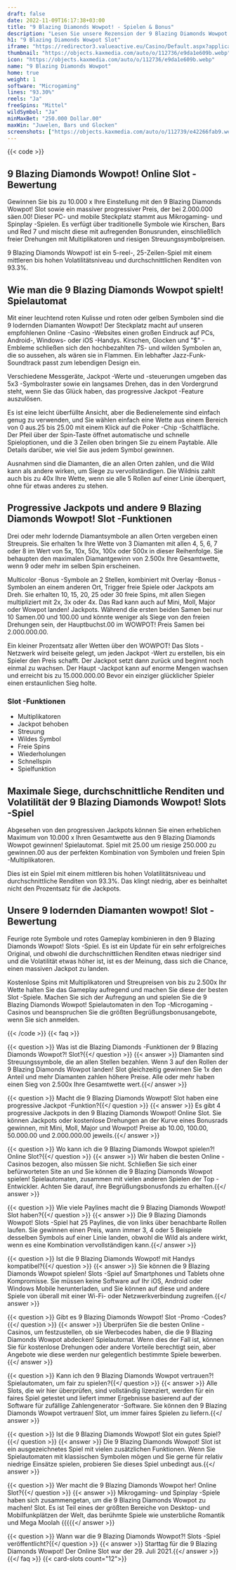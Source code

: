 ```yaml
---
draft: false
date: 2022-11-09T16:17:38+03:00
title: "9 Blazing Diamonds Wowpot! - Spielen & Bonus"
description: "Lesen Sie unsere Rezension der 9 Blazing Diamonds Wowpot! Spielautomaten, um das Gameplay, die Funktionen und das Spielen mit dem besten Casino -Bonus zu entdecken."
h1: "9 Blazing Diamonds Wowpot Slot"
iframe: "https://redirector3.valueactive.eu/Casino/Default.aspx?applicationid=1023&theme=quickfiressl&usertype=5&sext1=demo&sext2=demo&csid=1867&serverid=1867&variant=MAL-Demo&gameid=9BlazingDiamondsWowPotDesktop&ul=en&allowmixedMode=1&bypassFlashPrompt=1&preferexternal=1&callback=cms.widget.Game.externalEventHandler"
thumbnail: "https://objects.kaxmedia.com/auto/o/112736/e9da1e609b.webp"
icon: "https://objects.kaxmedia.com/auto/o/112736/e9da1e609b.webp"
name: "9 Blazing Diamonds Wowpot"
home: true
weight: 1
software: "Microgaming"
lines: "93.30%"
reels: "Ja"
freeSpins: "Mittel"
wildSymbol: "Ja"
minMaxBet: "250.000 Dollar.00"
maxWin: "Juwelen, Bars und Glocken"
screenshots: ["https://objects.kaxmedia.com/auto/o/112739/e42266fab9.webp"]
---
```


{{< code >}}<h2>9 Blazing Diamonds Wowpot! Online Slot -Bewertung</h2><p>Gewinnen Sie bis zu 10.000 x Ihre Einstellung mit den 9 Blazing Diamonds Wowpot! Slot sowie ein massiver progressiver Preis, der bei 2.000.000 säen.00! Dieser PC- und mobile Steckplatz stammt aus Mikrogaming- und Spinplay -Spielen. Es verfügt über traditionelle Symbole wie Kirschen, Bars und Red 7 und mischt diese mit aufregenden Bonusrunden, einschließlich freier Drehungen mit Multiplikatoren und riesigen Streuungssymbolpreisen.</p><p>9 Blazing Diamonds Wowpot! ist ein 5-reel-, 25-Zeilen-Spiel mit einem mittleren bis hohen Volatilitätsniveau und durchschnittlichen Renditen von 93.3%.</p><h2>Wie man die 9 Blazing Diamonds Wowpot spielt! Spielautomat</h2><p>Mit einer leuchtend roten Kulisse und roten oder gelben Symbolen sind die 9 lodernden Diamanten Wowpot! Der Steckplatz macht auf unseren empfohlenen Online -Casino -Websites einen großen Eindruck auf PCs, Android-, Windows- oder iOS -Handys. Kirschen, Glocken und "$" -Embleme schließen sich den hochbezahlten 7S- und wilden Symbolen an, die so aussehen, als wären sie in Flammen. Ein lebhafter Jazz-Funk-Soundtrack passt zum lebendigen Design ein.</p><p>Verschiedene Messgeräte, Jackpot -Werte und -steuerungen umgeben das 5x3 -Symbolraster sowie ein langsames Drehen, das in den Vordergrund steht, wenn Sie das Glück haben, das progressive Jackpot -Feature auszulösen.</p><p>Es ist eine leicht überfüllte Ansicht, aber die Bedienelemente sind einfach genug zu verwenden, und Sie wählen einfach eine Wette aus einem Bereich von 0 aus.25 bis 25.00 mit einem Klick auf die Poker -Chip -Schaltfläche. Der Pfeil über der Spin-Taste öffnet automatische und schnelle Spieloptionen, und die 3 Zeilen oben bringen Sie zu einem Paytable. Alle Details darüber, wie viel Sie aus jedem Symbol gewinnen.</p><p>Ausnahmen sind die Diamanten, die an allen Orten zahlen, und die Wild kann als andere wirken, um Siege zu vervollständigen. Die Wildnis zahlt auch bis zu 40x Ihre Wette, wenn sie alle 5 Rollen auf einer Linie überquert, ohne für etwas anderes zu stehen.</p><h2>Progressive Jackpots und andere 9 Blazing Diamonds Wowpot! Slot -Funktionen</h2><p>Drei oder mehr lodernde Diamantsymbole an allen Orten vergeben einen Streupreis. Sie erhalten 1x Ihre Wette von 3 Diamanten mit allen 4, 5, 6, 7 oder 8 im Wert von 5x, 10x, 50x, 100x oder 500x in dieser Reihenfolge. Sie behaupten den maximalen Diamantgewinn von 2.500x Ihre Gesamtwette, wenn 9 oder mehr im selben Spin erscheinen.</p><p>Multicolor -Bonus -Symbole an 2 Stellen, kombiniert mit Overlay -Bonus -Symbolen an einem anderen Ort, Trigger freie Spiele oder Jackpots am Dreh. Sie erhalten 10, 15, 20, 25 oder 30 freie Spins, mit allen Siegen multipliziert mit 2x, 3x oder 4x. Das Rad kann auch auf Mini, Moll, Major oder Wowpot landen! Jackpots. Während die ersten beiden Samen bei nur 10 Samen.00 und 100.00 und könnte weniger als Siege von den freien Drehungen sein, der Hauptbuchst.00 im WOWPOT! Preis Samen bei 2.000.000.00.</p><p>Ein kleiner Prozentsatz aller Wetten über den WOWPOT! Das Slots -Netzwerk wird beiseite gelegt, um jeden Jackpot -Wert zu erstellen, bis ein Spieler den Preis schafft. Der Jackpot setzt dann zurück und beginnt noch einmal zu wachsen. Der Haupt -Jackpot kann auf enorme Mengen wachsen und erreicht bis zu 15.000.000.00 Bevor ein einziger glücklicher Spieler einen erstaunlichen Sieg holte.</p><h3>
Slot -Funktionen</h3><ul>
<li></span>
Multiplikatoren</li>
<li></span>
Jackpot behoben</li>
<li></span>
Streuung</li>
<li></span>
Wildes Symbol</li>
<li></span>
Freie Spins</li>
<li></span>
Wiederholungen</li>
<li></span>
Schnellspin</li>
<li></span>
Spielfunktion</li></ul><h2>Maximale Siege, durchschnittliche Renditen und Volatilität der 9 Blazing Diamonds Wowpot! Slots -Spiel</h2><p>Abgesehen von den progressiven Jackpots können Sie einen erheblichen Maximum von 10.000 x Ihren Gesamtwette aus den 9 Blazing Diamonds Wowpot gewinnen! Spielautomat. Spiel mit 25.00 um riesige 250.000 zu gewinnen.00 aus der perfekten Kombination von Symbolen und freien Spin -Multiplikatoren.</p><p>Dies ist ein Spiel mit einem mittleren bis hohen Volatilitätsniveau und durchschnittliche Renditen von 93.3%. Das klingt niedrig, aber es beinhaltet nicht den Prozentsatz für die Jackpots.</p><h2>Unsere 9 lodernden Diamanten wowpot! Slot -Bewertung</h2><p>Feurige rote Symbole und rotes Gameplay kombinieren in den 9 Blazing Diamonds Wowpot! Slots -Spiel. Es ist ein Update für ein sehr erfolgreiches Original, und obwohl die durchschnittlichen Renditen etwas niedriger sind und die Volatilität etwas höher ist, ist es der Meinung, dass sich die Chance, einen massiven Jackpot zu landen.</p><p>Kostenlose Spins mit Multiplikatoren und Streupreisen von bis zu 2.500x Ihr Wette halten Sie das Gameplay aufregend und machen Sie diese der besten Slot -Spiele. Machen Sie sich der Aufregung an und spielen Sie die 9 Blazing Diamonds Wowpot! Spielautomaten in den Top -Microgaming -Casinos und beanspruchen Sie die größten Begrüßungsbonusangebote, wenn Sie sich anmelden.</p>
{{< /code >}}
{{< faq >}}

{{< question >}} Was ist die Blazing Diamonds -Funktionen der 9 Blazing Diamonds Wowpot?! Slot?{{</ question >}}
{{< answer >}} Diamanten sind Streuungssymbole, die an allen Stellen bezahlen. Wenn 3 auf den Rollen der 9 Blazing Diamonds Wowpot landen! Slot gleichzeitig gewinnen Sie 1x den Anteil und mehr Diamanten zahlen höhere Preise. Alle oder mehr haben einen Sieg von 2.500x Ihre Gesamtwette wert.{{</ answer >}}

{{< question >}} Macht die 9 Blazing Diamonds Wowpot! Slot haben eine progressive Jackpot -Funktion?{{</ question >}}
{{< answer >}} Es gibt 4 progressive Jackpots in den 9 Blazing Diamonds Wowpot! Online Slot. Sie können Jackpots oder kostenlose Drehungen an der Kurve eines Bonusrads gewinnen, mit Mini, Moll, Major und Wowpot! Preise ab 10.00, 100.00, 50.000.00 und 2.000.000.00 jeweils.{{</ answer >}}

{{< question >}} Wo kann ich die 9 Blazing Diamonds Wowpot spielen?! Online Slot?{{</ question >}}
{{< answer >}} Wir haben die besten Online -Casinos bezogen, also müssen Sie nicht. Schließen Sie sich einer befürworteten Site an und Sie können die 9 Blazing Diamonds Wowpot spielen! Spielautomaten, zusammen mit vielen anderen Spielen der Top -Entwickler. Achten Sie darauf, ihre Begrüßungsbonusfonds zu erhalten.{{</ answer >}}

{{< question >}} Wie viele Paylines macht die 9 Blazing Diamonds Wowpot! Slot haben?{{</ question >}}
{{< answer >}} Die 9 Blazing Diamonds Wowpot! Slots -Spiel hat 25 Paylines, die von links über benachbarte Rollen laufen. Sie gewinnen einen Preis, wann immer 3, 4 oder 5 Beispiele desselben Symbols auf einer Linie landen, obwohl die Wild als andere wirkt, wenn es eine Kombination vervollständigen kann.{{</ answer >}}

{{< question >}} Ist die 9 Blazing Diamonds Wowpot! mit Handys kompatibel?{{</ question >}}
{{< answer >}} Sie können die 9 Blazing Diamonds Wowpot spielen! Slots -Spiel auf Smartphones und Tablets ohne Kompromisse. Sie müssen keine Software auf Ihr iOS, Android oder Windows Mobile herunterladen, und Sie können auf diese und andere Spiele von überall mit einer Wi-Fi- oder Netzwerkverbindung zugreifen.{{</ answer >}}

{{< question >}} Gibt es 9 Blazing Diamonds Wowpot! Slot -Promo -Codes?{{</ question >}}
{{< answer >}} Überprüfen Sie die besten Online -Casinos, um festzustellen, ob sie Werbecodes haben, die die 9 Blazing Diamonds Wowpot abdecken! Spielautomat. Wenn dies der Fall ist, können Sie für kostenlose Drehungen oder andere Vorteile berechtigt sein, aber Angebote wie diese werden nur gelegentlich bestimmte Spiele bewerben.{{</ answer >}}

{{< question >}} Kann ich den 9 Blazing Diamonds Wowpot vertrauen?! Spielautomaten, um fair zu spielen?{{</ question >}}
{{< answer >}} Alle Slots, die wir hier überprüfen, sind vollständig lizenziert, werden für ein faires Spiel getestet und liefert immer Ergebnisse basierend auf der Software für zufällige Zahlengenerator -Software. Sie können den 9 Blazing Diamonds Wowpot vertrauen! Slot, um immer faires Spielen zu liefern.{{</ answer >}}

{{< question >}} Ist die 9 Blazing Diamonds Wowpot! Slot ein gutes Spiel?{{</ question >}}
{{< answer >}} Die 9 Blazing Diamonds Wowpot! Slot ist ein ausgezeichnetes Spiel mit vielen zusätzlichen Funktionen. Wenn Sie Spielautomaten mit klassischen Symbolen mögen und Sie gerne für relativ niedrige Einsätze spielen, probieren Sie dieses Spiel unbedingt aus.{{</ answer >}}

{{< question >}} Wer macht die 9 Blazing Diamonds Wowpot her! Online Slot?{{</ question >}}
{{< answer >}} Mikrogaming- und Spinplay -Spiele haben sich zusammengetan, um die 9 Blazing Diamonds Wowpot zu machen! Slot. Es ist Teil eines der größten Bereiche von Desktop- und Mobilfunkplätzen der Welt, das berühmte Spiele wie unsterbliche Romantik und Mega Moolah {{{{{</ answer >}}

{{< question >}} Wann war die 9 Blazing Diamonds Wowpot?! Slots -Spiel veröffentlicht?{{</ question >}}
{{< answer >}} Starttag für die 9 Blazing Diamonds Wowpot! Der Online Slot war der 29. Juli 2021.{{</ answer >}}
{{</ faq >}}
{{< card-slots count="12">}}